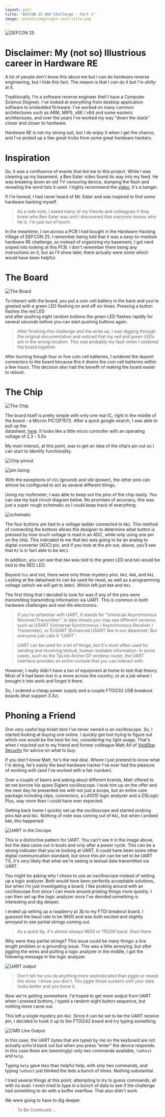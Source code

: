 ```yaml
---
layout: post
title: "DEFCON 25 HHV Challenge - Part 1"
image: /assets/img/night-raid-title.png
---
```


![DEFCON 25](/assets/img/DEFCON25-logo.jpg)

# Disclaimer: My (not so) Illustrious career in Hardware RE  
  
A lot of people don't know this about me but I can do hardware reverse engineering, but I hide this fact. The reason is that I *can* do it but I'm *shitty* at it.  

Traditionally, I'm a software reverse engineer (hell I have a Computer Science Degree). I've looked at everything from desktop application software to embedded firmware. I've worked on many common architectures such as ARM, MIPS, x86 / x64 and some esoteric architectures, and over the years I've worked my way "down the stack" closer and closer to hardware.

Hardware RE is not my strong suit, but I do enjoy it when I get the chance, and I've picked up a few great tricks from some great hardware hackers.

# Inspiration  
  
So, it was a confluence of events that led me to this project. While I was cleaning up my basement, a Ben Eater video found its way into my feed. He was breaking down an old TV censoring device, dumping the flash and revealing the word lists it used. I highly recommend the [video](https://www.youtube.com/watch?v=a6EWIh2D1NQ), it's a banger.  
  
If I'm honest, I had never heard of Mr. Eater and was inspired to find some hardware hacking myself.  
  
> As a side note, I asked many of my friends and colleagues if they knew who Ben Eater was and I discovered that *everyone* knows who he is. I'm just out of touch.  
  
In the meantime, I ran across a PCB I had bought in the Hardware Hacking Village of DEFCON 25. I remember being told that it was a easy-to-medium hardware RE challenge, so instead of organizing my basement, I got nerd sniped into looking at this PCB. I don't remember there being any instructions on it, but as I'll show later, there actually were some which would have been helpful.

  
# The Board  
![The Board](/assets/img/KBEPCB.jpeg)

To interact with the board, you put a coin cell battery in the back and you're greeted with a green LED flashing on and off six times. Pressing a button flashes the red LED  
and after pushing eight random buttons the green LED flashes rapidly for several seconds before you can start pushing buttons again.  

> After finishing this challenge and the write up, I was digging through the original documentation and noticed that my red and green LEDs are in the wrong location. This was probably my fault when I soldered the board together.

After burning though four or five coin cell batteries, I soldered the dupont connectors to the board because this it drains the coin cell batteries within a few hours. This decision also had the benefit of making the board easier to reboot.

# The Chip  
![The Chip](/assets/img/chip.jpg)

The board itself is pretty simple with only one real IC, right in the middle of the board - a Micron PIC12F1572. After a quick google search, I was able to pull up the  
datasheet, [here](https://ww1.microchip.com/downloads/en/DeviceDoc/40001723D.pdf).  It looks like a little micro controller with an operating voltage of 2.3 - 5.5v. 

My main interest, at this point, was to get an idea of the chip’s pin out so I can start to identify functionality.

![Chip pinout](/assets/img/chip_pinout.png)

![pin listing](/assets/img/pin_listing.png)

With the exceptions of `VSS` (ground) and `VDD` (power), the other pins can almost be configured to act as several different things.

Using my multimeter, I was able to beep out the pins of the chip easily. You can see my bad circuit diagram below. No promises of accuracy, this was just a super rough schematic so I could keep track of everything.

![schematic](/assets/img/schematic.jpg)

The four buttons are tied to a voltage ladder connected to `RA2`. This method of connecting the buttons allows the designer to determine what button is pressed by how much voltage is read in an ADC, while only using one pin on the chip. This indicated to me that `RA2` was going to be an analog to digital converter (ADC) pin, and if you look at the pin out, above, you'll see that `R2` is in fact able to be `ADC2`. 

In addition, you can see that `RA4` was tied to the green LED and `RA5` would be tied to the RED LED. 

Beyond `Vss` and `Vdd`, there were only three mystery pins. `RA3`, `RA0`, and `RA1`. Looking at the datasheet `R3` can be used for reset, as well as a programming voltage (which we will get to later). Which left just `RA0` and `RA1`.

The first thing that I decided to look for was if any of the pins were transmitting transmitting information via UART. This is common in both hardware challenges and real-life electronics.  

> If you're unfamiliar with UART, it stands for "Universal Asynchronous Receiver/Transmitter". In data sheets you may see different versions such as USART (Universal Synchronous / Asynchronous Receiver / Transmitter), or EUSART (Enhanced USART like in our datasheet. But everyone just calls it "UART". 
> 
> UART can be used for a lot of things, but It's most often used for sending and receiving textual, human readable information. In some cases, such as the TpLink Archer D7 wireless router, the UART interface provides an entire console that you can interact with.

However, I really didn't have a ton of equipment at home to test that theory. Most of it had been lost in a move across the country, or at a job where I brought it into work and forgot it there.

So, I ordered a cheap power supply and a couple FTDI232 USB breakout boards (that support 3.3v).  

# Phoning a Friend

One very useful big-ticket item I've never owned is an oscilloscope. So, I started looking at buying one online. I quickly got lost trying to figure out which one would be the best for me, considering my light usage. That's when I reached out to my friend and former colleague Matt Alt of [VoidStar Security](https://voidstarsec.com/) for advice on what to buy.

If you don't know Matt, he's the real deal. Where I just pretend to know what I'm doing, he's easily the best hardware hacker I've ever had the pleasure of working with (and I've worked with a fair number). 

Over a couple of beers and asking about different brands, Matt offered to let me borrow his spare Siglent oscilloscope. I took him up on the offer and the next day he presented me with not just a scope, but an entire care package including clips, connectors, a LA1010 logic analyzer and a DSLogic Plus, way more than I could have ever expected. 

Getting back home I quickly set up the oscilloscope and started probing pins `RA0` and `RA1`. Nothing of note was coming out of `RA1`, but when I probed `RA0`, this happened:

![UART in the Oscope](/assets/img/scope_uart.jpg)

This is a distinctive pattern for UART. You can't see it in the image above, but the data came out in busts and only after a power cycle. This can be a strong indicator that you're looking at UART. It could have been some other digital communication standard, but since this pin can be set to be UART TX, it's very likely that what we're seeing is textual data transmitted via UART. 

You might be asking why I chose to use an oscilloscope instead of setting up a logic analyzer. Both would have been perfectly acceptable solutions, but when I’m just investigating a board, I like probing around with an oscilloscope first since I can move around probing things more quickly. I can then set up the logic analyzer once I've decided something is interesting and dig deeper.

I ended up setting up a raspberry pi 3b to my FTDI breakout board. I guessed the baud rate to be 9600 and was both excited and slightly annoyed to see partial strings coming out. 

> As a quick tip, it's almost always 9600 or 115200 baud. Start there.

Why were they partial strings? This issue could be many things: a line length problem or a grounding issue.  This was a little annoying, but after jiggling the wires and putting a logic analyzer in the middle, I got the following message in the logic analyzer.

![UART output](/assets/img/uart_output.jpeg)

> Don't tell me you do anything more sophisticated than jiggle or reseat the wires. I know you don't. You jiggle those suckers until your data looks better and you know it.

Now we're getting somewhere. I'd hoped to get more output from UART when I pressed buttons, I typed a random eight button sequence, but nothing more came out. 

This left a single mystery pin `RA2`. Since it can be set to be the UART receive pin, I decided to hook it up to the FTDI242 board and try typing something.


![CMD Line Output](/assets/img/cmd_line_output.png)

In this case, the UART bytes that are typed by me on the keyboard are not actually echo'd back out but when you press "enter" the device responds. In this case there are (seemingly) only two commands available, `ledtest` and `help`. 

Typing `help` gave less than helpful help, with only two commands, and typing `ledtest` just blinked the leds a bunch of times. Nothing substantial.

I tried several things at this point, attempting to try to guess commands, all with no avail. I even tried to type in a bunch of data to see if the challenge had something to do with a buffer overflow. That also didn't work. 

We were going to have to dig deeper.

> To Be Continued ...
